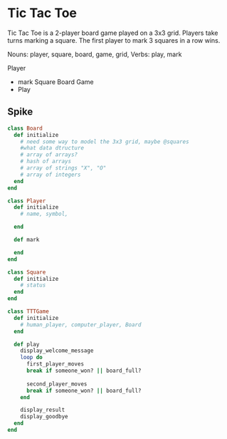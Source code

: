 # Tic Tac Toe

Tic Tac Toe is a 2-player board game played on a 3x3 grid. Players take turns marking a square. The first player to mark 3 squares in a row wins.

Nouns: player, square, board, game, grid, 
Verbs: play, mark

Player
- mark
Square
Board
Game
- Play

## Spike

```ruby
class Board
  def initialize
    # need some way to model the 3x3 grid, maybe @squares
    #what data dtructure
    # array of arrays?
    # hash of arrays
    # array of strings "X", "O"
    # array of integers
  end
end

class Player
  def initialize
    # name, symbol, 

  end

  def mark

  end
end

class Square
  def initialize
    # status
  end
end

class TTTGame
  def initialize
    # human_player, computer_player, Board
  end

  def play
    display_welcome_message
    loop do
      first_player_moves
      break if someone_won? || board_full?
      
      second_player_moves
      break if someone_won? || board_full?
    end

    display_result
    display_goodbye
  end
end

